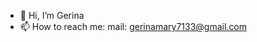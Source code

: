 - 👋 Hi, I’m Gerina
- 📫 How to reach me: mail: gerinamary7133@gmail.com

<!---
Gerina-MC/Gerina-MC is a ✨ special ✨ repository because its `README.md` (this file) appears on your GitHub profile.
You can click the Preview link to take a look at your changes.
--->
